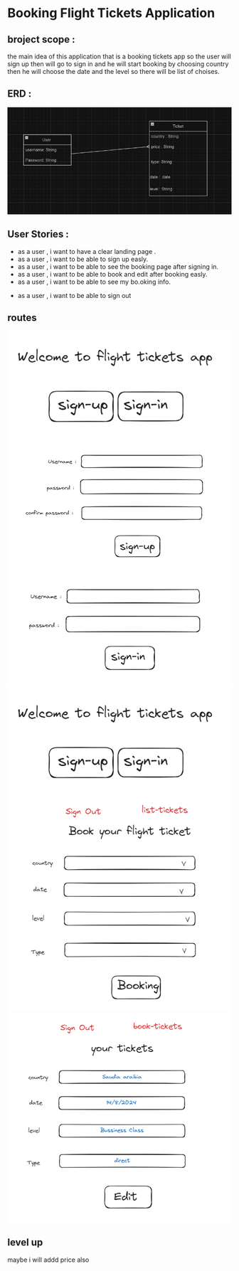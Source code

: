# Booking Flight Tickets Application

## **broject scope :**

the main idea of this application that is a booking tickets app so the user will sign up then will go to sign in and he will start booking by choosing country then he will choose the date and the level so there will be list of choises.

## **ERD :**

![hello](Screenshot%202024-07-25%20163132.png)

## **User Stories :**

- as a user , i want to have a clear landing page .
- as a user , i want to be able to sign up easly.
- as a user , i want to be able to see the booking page after signing in.
- as a user , i want to be able to book and edit after booking easly.
- as a user , i want to be able to see my bo.oking info.

* as a user , i want to be able to sign out

##  routes
![first](Screenshot%202024-07-25%20190408.png)
![second](./Screenshot%202024-07-25%20190731.png)
![third](./Screenshot%202024-07-25%20190801.png)
![fourth](Screenshot%202024-07-25%20190408.png)
![fifth](./Screenshot%202024-07-25%20191349.png)
![edit](./Screenshot%202024-07-25%20192446.png)

## level up 
maybe i will addd price also 